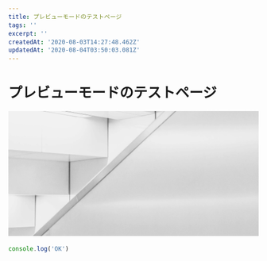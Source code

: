 ```yaml
---
title: プレビューモードのテストページ
tags: ''
excerpt: ''
createdAt: '2020-08-03T14:27:48.462Z'
updatedAt: '2020-08-04T03:50:03.081Z'
---
```


# プレビューモードのテストページ

![cover](./cover.jpg)

```js
console.log('OK')
```
